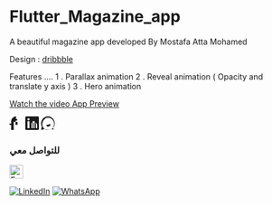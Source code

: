 # Flutter_Magazine_app
A beautiful magazine app developed By Mostafa Atta Mohamed


Design : [dribbble](https://dribbble.com/shots/6220712-Mood-Mobile)

Features ....
1 . Parallax animation
2 . Reveal animation ( Opacity and translate y axis )
3 . Hero animation



[Watch the video App Preview ]([https://github.com/yourusername/yourrepository/blob/main/example.mp4?raw=true](https://github.com/Mostafa3tta/Flutter_Magazine_app/blob/main/project_preview.mp4))

<!-- SVG for Facebook -->
<svg xmlns="http://www.w3.org/2000/svg" width="24" height="24" fill="currentColor" class="bi bi-facebook" viewBox="0 0 16 16">
  <path d="M5.5 6.5v-2a1 1 0 0 1 1-1h1V2.094A7.002 7.002 0 0 0 8 0C4.69 0 2 2.69 2 6v2.5H0V10h2v6h3v-6H5v-3.5h2V10h2.5V6.5H7V6c0-.6.4-1 1-1h1V3H8a2 2 0 0 0-2.5 2.5v1z"/>
</svg>

<!-- SVG for LinkedIn -->
<svg xmlns="http://www.w3.org/2000/svg" width="24" height="24" fill="currentColor" class="bi bi-linkedin" viewBox="0 0 16 16">
  <path d="M0 1.146C0 .513.526 0 1.175 0h13.65C15.474 0 16 .513 16 1.146v13.708c0 .633-.526 1.146-1.175 1.146H1.175C.526 16 0 15.487 0 14.854V1.146zM4.943 14V5.66H2.56v8.34h2.384zm-1.191-9.41c.837 0 1.358-.554 1.358-1.248 0-.709-.52-1.248-1.342-1.248-.822 0-1.342.54-1.342 1.248 0 .694.52 1.248 1.317 1.248h.017zM14 14v-3.6c0-1.92-1.02-2.815-2.382-2.815-1.1 0-1.652.597-1.935 1.01v-.86h-2.383V14h2.383v-3.98c0-1.06.208-2.12 1.506-2.12.743 0 1.312.486 1.312 1.516V14h2.383zM11 14V5.66H8.617v8.34H11z"/>
</svg>

<!-- SVG for WhatsApp -->
<svg xmlns="http://www.w3.org/2000/svg" width="24" height="24" fill="currentColor" class="bi bi-whatsapp" viewBox="0 0 16 16">
  <path d="M8.051 0a7.988 7.988 0 0 0-5.656 2.344C.675 4.342 0 6.338 0 8.5c0 1.191.25 2.368.752 3.437L0 16l4.133-1.084a8.007 8.007 0 0 0 3.919.978h.01c2.163 0 4.158-.674 5.656-1.906A7.992 7.992 0 0 0 16 8.5c0-2.162-.675-4.158-1.906-5.656A7.993 7.993 0 0 0 8.051 0zm0 1.545c1.951 0 3.782.764 5.153 2.135 1.37 1.371 2.135 3.202 2.135 5.154 0 1.425-.44 2.788-1.263 3.911l.782 2.899-2.992-.787a6.334 6.334 0 0 1-3.78 1.344c-1.703 0-3.314-.654-4.527-1.868A6.35 6.35 0 0 1 1.545 8.5c0-1.703.654-3.313 1.868-4.527A6.338 6.338 0 0 1 8.051 1.545zM7.9 11.939c-.49 0-.972-.146-1.365-.42a.595.595 0 0 1-.225-.76l.297-.595a.596.596 0 0 1 .585-.363c.24.047.486.07.734.07.735 0 1.43-.262 1.98-.738.328-.285.605-.17.733.145l.37.746a.596.596 0 0 1-.185.746 4.32 4.32 0 0 1-1.733 1.035 5.106 5.106 0 0 1-1.885.334z"/>
</svg>





### للتواصل معي

<a href="[https://facebook.com/yourprofile](https://www.facebook.com/mostafa.atta.9085)">
  <img src="data:image/svg+xml;base64,[BASE64_ENCODED_SVG]" alt="Facebook" width="24" height="24"/>
</a>


[![LinkedIn](https://example.com/path_to_linkedin_icon.png)]([https://linkedin.com/in/yourprofile](https://www.linkedin.com/in/mostafa-atta-5949581a2/))
[![WhatsApp](https://example.com/path_to_whatsapp_icon.png)]([whatsapp://send?phone=+1234567890](https://wsend.co/201062947371))
